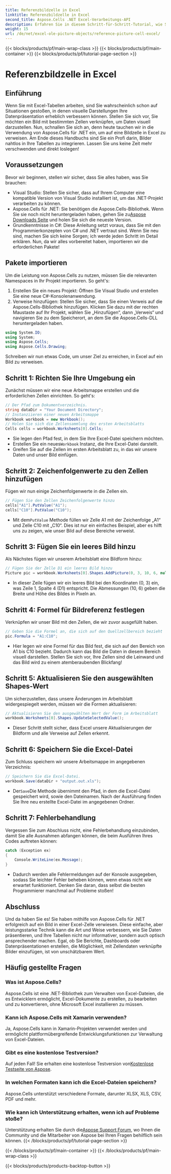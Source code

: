 ```yaml
---
title: Referenzbildzelle in Excel
linktitle: Referenzbildzelle in Excel
second_title: Aspose.Cells .NET Excel-Verarbeitungs-API
description: Erfahren Sie in diesem Schritt-für-Schritt-Tutorial, wie Sie mit Aspose.Cells für .NET auf eine Bildzelle in Excel verweisen. Verbessern Sie Ihre Tabellenkalkulationen.
weight: 15
url: /de/net/excel-ole-picture-objects/reference-picture-cell-excel/
---
```


{{< blocks/products/pf/main-wrap-class >}}
{{< blocks/products/pf/main-container >}}
{{< blocks/products/pf/tutorial-page-section >}}

# Referenzbildzelle in Excel

## Einführung
Wenn Sie mit Excel-Tabellen arbeiten, sind Sie wahrscheinlich schon auf Situationen gestoßen, in denen visuelle Darstellungen Ihre Datenpräsentation erheblich verbessern können. Stellen Sie sich vor, Sie möchten ein Bild mit bestimmten Zellen verknüpfen, um Daten visuell darzustellen. Nun, schnallen Sie sich an, denn heute tauchen wir in die Verwendung von Aspose.Cells für .NET ein, um auf eine Bildzelle in Excel zu verweisen. Am Ende dieses Handbuchs sind Sie ein Profi darin, Bilder nahtlos in Ihre Tabellen zu integrieren. Lassen Sie uns keine Zeit mehr verschwenden und direkt loslegen!
## Voraussetzungen
Bevor wir beginnen, stellen wir sicher, dass Sie alles haben, was Sie brauchen:
- Visual Studio: Stellen Sie sicher, dass auf Ihrem Computer eine kompatible Version von Visual Studio installiert ist, um das .NET-Projekt verarbeiten zu können.
- Aspose.Cells für .NET: Sie benötigen die Aspose.Cells-Bibliothek. Wenn Sie sie noch nicht heruntergeladen haben, gehen Sie zu[Aspose Downloads Seite](https://releases.aspose.com/cells/net/) und holen Sie sich die neueste Version.
- Grundkenntnisse in C#: Diese Anleitung setzt voraus, dass Sie mit den Programmierkonzepten von C# und .NET vertraut sind. Wenn Sie neu sind, machen Sie sich keine Sorgen; ich werde jeden Schritt im Detail erklären.
Nun, da wir alles vorbereitet haben, importieren wir die erforderlichen Pakete!
## Pakete importieren
Um die Leistung von Aspose.Cells zu nutzen, müssen Sie die relevanten Namespaces in Ihr Projekt importieren. So geht's:
1. Erstellen Sie ein neues Projekt: Öffnen Sie Visual Studio und erstellen Sie eine neue C#-Konsolenanwendung.
2. Verweise hinzufügen: Stellen Sie sicher, dass Sie einen Verweis auf die Aspose.Cells-Bibliothek hinzufügen. Klicken Sie dazu mit der rechten Maustaste auf Ihr Projekt, wählen Sie „Hinzufügen“, dann „Verweis“ und navigieren Sie zu dem Speicherort, an dem Sie die Aspose.Cells-DLL heruntergeladen haben.
```csharp
using System.IO;
using System;
using Aspose.Cells;
using Aspose.Cells.Drawing;
```
Schreiben wir nun etwas Code, um unser Ziel zu erreichen, in Excel auf ein Bild zu verweisen.
## Schritt 1: Richten Sie Ihre Umgebung ein
Zunächst müssen wir eine neue Arbeitsmappe erstellen und die erforderlichen Zellen einrichten. So geht's:
```csharp
// Der Pfad zum Dokumentverzeichnis.
string dataDir = "Your Document Directory";
// Instanziieren einer neuen Arbeitsmappe
Workbook workbook = new Workbook();
// Holen Sie sich die Zellensammlung des ersten Arbeitsblatts
Cells cells = workbook.Worksheets[0].Cells;
```
 
- Sie legen den Pfad fest, in dem Sie Ihre Excel-Datei speichern möchten.
-  Erstellen Sie ein neues`Workbook` Instanz, die Ihre Excel-Datei darstellt.
- Greifen Sie auf die Zellen im ersten Arbeitsblatt zu, in das wir unsere Daten und unser Bild einfügen.
## Schritt 2: Zeichenfolgenwerte zu den Zellen hinzufügen
Fügen wir nun einige Zeichenfolgenwerte in die Zellen ein. 
```csharp
// Fügen Sie den Zellen Zeichenfolgenwerte hinzu
cells["A1"].PutValue("A1");
cells["C10"].PutValue("C10");
```
 
-  Mit dem`PutValue` Methode füllen wir Zelle A1 mit der Zeichenfolge „A1“ und Zelle C10 mit „C10“. Dies ist nur ein einfaches Beispiel, aber es hilft uns zu zeigen, wie unser Bild auf diese Bereiche verweist.
## Schritt 3: Fügen Sie ein leeres Bild hinzu
Als Nächstes fügen wir unserem Arbeitsblatt eine Bildform hinzu:
```csharp
// Fügen Sie der Zelle D1 ein leeres Bild hinzu
Picture pic = workbook.Worksheets[0].Shapes.AddPicture(0, 3, 10, 6, null);
```
 
- In dieser Zeile fügen wir ein leeres Bild bei den Koordinaten (0, 3) ein, was Zeile 1, Spalte 4 (D1) entspricht. Die Abmessungen (10, 6) geben die Breite und Höhe des Bildes in Pixeln an.
## Schritt 4: Formel für Bildreferenz festlegen
Verknüpfen wir unser Bild mit den Zellen, die wir zuvor ausgefüllt haben.
```csharp
// Geben Sie die Formel an, die sich auf den Quellzellbereich bezieht
pic.Formula = "A1:C10";
```

- Hier legen wir eine Formel für das Bild fest, die sich auf den Bereich von A1 bis C10 bezieht. Dadurch kann das Bild die Daten in diesem Bereich visuell darstellen. Stellen Sie sich vor, Ihre Zellen sind die Leinwand und das Bild wird zu einem atemberaubenden Blickfang!
## Schritt 5: Aktualisieren Sie den ausgewählten Shapes-Wert
Um sicherzustellen, dass unsere Änderungen im Arbeitsblatt widergespiegelt werden, müssen wir die Formen aktualisieren:
```csharp
// Aktualisieren Sie den ausgewählten Wert der Form im Arbeitsblatt
workbook.Worksheets[0].Shapes.UpdateSelectedValue();
```

- Dieser Schritt stellt sicher, dass Excel unsere Aktualisierungen der Bildform und alle Verweise auf Zellen erkennt.
## Schritt 6: Speichern Sie die Excel-Datei
Zum Schluss speichern wir unsere Arbeitsmappe im angegebenen Verzeichnis:
```csharp
// Speichern Sie die Excel-Datei.
workbook.Save(dataDir + "output.out.xls");
```

-  Der`Save`Die Methode übernimmt den Pfad, in dem die Excel-Datei gespeichert wird, sowie den Dateinamen. Nach der Ausführung finden Sie Ihre neu erstellte Excel-Datei im angegebenen Ordner.
## Schritt 7: Fehlerbehandlung
Vergessen Sie zum Abschluss nicht, eine Fehlerbehandlung einzubinden, damit Sie alle Ausnahmen abfangen können, die beim Ausführen Ihres Codes auftreten können:
```csharp
catch (Exception ex)
{
    Console.WriteLine(ex.Message);
}
```

- Dadurch werden alle Fehlermeldungen auf der Konsole ausgegeben, sodass Sie leichter Fehler beheben können, wenn etwas nicht wie erwartet funktioniert. Denken Sie daran, dass selbst die besten Programmierer manchmal auf Probleme stoßen!
## Abschluss
Und da haben Sie es! Sie haben mithilfe von Aspose.Cells für .NET erfolgreich auf ein Bild in einer Excel-Zelle verwiesen. Diese einfache, aber leistungsstarke Technik kann die Art und Weise verbessern, wie Sie Daten präsentieren, und Ihre Tabellen nicht nur informativer, sondern auch optisch ansprechender machen. Egal, ob Sie Berichte, Dashboards oder Datenpräsentationen erstellen, die Möglichkeit, mit Zellendaten verknüpfte Bilder einzufügen, ist von unschätzbarem Wert.
## Häufig gestellte Fragen
### Was ist Aspose.Cells?
Aspose.Cells ist eine .NET-Bibliothek zum Verwalten von Excel-Dateien, die es Entwicklern ermöglicht, Excel-Dokumente zu erstellen, zu bearbeiten und zu konvertieren, ohne Microsoft Excel installieren zu müssen.
### Kann ich Aspose.Cells mit Xamarin verwenden?
Ja, Aspose.Cells kann in Xamarin-Projekten verwendet werden und ermöglicht plattformübergreifende Entwicklungsfunktionen zur Verwaltung von Excel-Dateien.
### Gibt es eine kostenlose Testversion?
 Auf jeden Fall! Sie erhalten eine kostenlose Testversion von[Kostenlose Testseite von Aspose](https://releases.aspose.com/).
### In welchen Formaten kann ich die Excel-Dateien speichern?
Aspose.Cells unterstützt verschiedene Formate, darunter XLSX, XLS, CSV, PDF und mehr.
### Wie kann ich Unterstützung erhalten, wenn ich auf Probleme stoße?
 Unterstützung erhalten Sie durch die[Aspose Support Forum](https://forum.aspose.com/c/cells/9), wo Ihnen die Community und die Mitarbeiter von Aspose bei Ihren Fragen behilflich sein können.
{{< /blocks/products/pf/tutorial-page-section >}}

{{< /blocks/products/pf/main-container >}}
{{< /blocks/products/pf/main-wrap-class >}}

{{< blocks/products/products-backtop-button >}}
